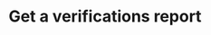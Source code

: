 ---
title: Get a verifications report
api:
  file: api.json
  operationId: get-a-verifications-report
hidden: false
---